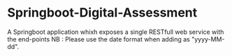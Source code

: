 # Springboot-Digital-Assessment
A Springboot application whixh exposes a single RESTfull web service with the end-points 
NB : Please use the date format when adding as "yyyy-MM-dd".
